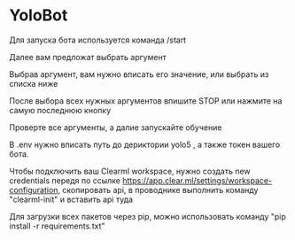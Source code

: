 ﻿# YoloBot

Для запуска бота используется команда /start

Далее вам предложат выбрать аргумент

Выбрав аргумент, вам нужно вписать его значение, или выбрать из списка ниже

После выбора всех нужных аргументов впишите STOP или нажмите на самую последнюю кнопку

Проверте все аргументы, а далие запускайте обучение

В .env нужно вписать путь до дериктории yolo5 , а также токен вашего бота.

Чтобы подключить ваш Clearml workspace, нужно создать new credentials передя по ссылке https://app.clear.ml/settings/workspace-configuration, скопировать api, в проводнике выполнить команду "clearml-init" и вставить api туда

Для загрузки всех пакетов через pip, можно использовать команду "pip install -r requirements.txt"
